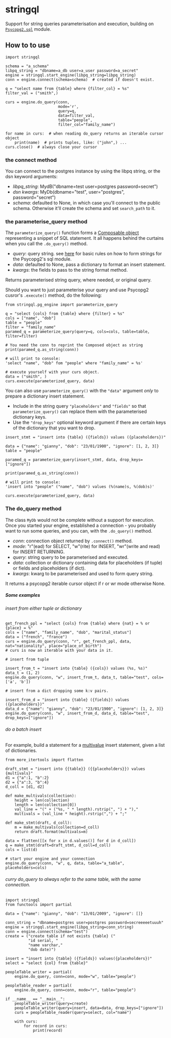 # stringql

Support for string queries parameterisation and execution, building on [`Psycopg2.sql`](https://www.psycopg.org/docs/sql.html) module. 

## How to to use
```
import stringql

schema = "a_schema"
libpq_string = "dbname=a_db user=a_user password=a_secret"
engine = stringql.start_engine(libpq_string=libpq_string)
conn = engine.connect(schema=schema)  # created if doesn't exist.

q = "select name from {table} where {filter_col} = %s"
filter_val = ("smith",)

curs = engine.do_query(conn, 
                       mode='r', 
                       query=q, 
                       data=filter_val, 
                       table="people", 
                       filter_col="family_name")

for name in curs:  # when reading do_query returns an iterable cursor object
    print(name)  # prints tuples, like: ("john",) ...
curs.close()  # always close your cursor
```

### the connect method
You can connect to the postgres instance by using the libpq string, or the dsn keyword arguments: 
- *libpq_string*: MydB("dbname=test user=postgres password=secret")
- *dsn kwargs*: MyDb(dbname="test", user="postgres", password="secret")
- *schema*: defaulted to None, in which case you'll connect to the public schema. Otherwise it'll create the schema and 
set `search_path` to it. 

### the parameterise_query method
The `parameterize_query()` function forms a [Composable object](https://www.psycopg.org/docs/sql.html#psycopg2.sql.Composable)
 representing a snippet of SQL statement.
It all happens behind the curtains when you call the `.do_query()` method. 

- *query*: query string. see [here](https://www.psycopg.org/docs/sql.html#psycopg2.sql.SQL) for basic rules on how to form 
strings for the Psycopg2's sql module. 
- *data*: defaulted to None, pass a dictionary to format an insert statement. 
- *kwargs*: the fields to pass to the string format method.

Returns parameterised string query, where needed, or original query.


Should you want to just parameterise your query and use Psycopg2 cusror's `.execute()` method,
do the following:

```
from stringql.pg_engine import parameterize_query

q = "select {cols} from {table} where {filter} = %s"
cols = ["name", "dob"]
table = "people"
filter = "family_name"
paramed_q = parameterize_query(query=q, cols=cols, table=table, filter=filter)

# You need the conn to reprint the Composed object as string
print(paramed_q.as_string(conn))  

# will print to console:
'select "name", "dob" fom "people" where "family_name" = %s'

# execute yourself with your curs object.
data = ("smith", )
curs.execute(parameterized_query, data)
```

You can also use `parameterize_query()` with the `"data"` argument *only* to prepare a dictionary insert statement.

- Include in the string query `"placeholders"` and `"fields"` so that `parameterize_query()` can replace 
them with the parameterised dictionary keys.
- Use the `"drop_keys"` optional keyword argument if there are certain keys of the dictionary that you want to drop.

```
insert_stmt = "insert into {table} ({fields}) values ({placeholders})"

data = {"name": "gianny", "dob": "23/01/1900", "ignore": [1, 2, 3]}
table = "people"

paramed_q = parameterize_query(insert_stmt, data, drop_keys=["ignore"])

print(paramed_q.as_string(conn))  

# will print to console:
'insert into "people" ("name", "dob") values (%(name)s, %(dob)s)'

curs.execute(parameterized_query, data)
```

### The do_query method 

The class `MyDb` would not be complete without a support for execution. Once you started your engine, established a 
connection - you probably want to run some queries, and you can, with the `.do_query()` method.

- *conn*: connection object returned by `.connect()` method. 
- *mode*: "r"(ead) for SELECT, "w"(rite) for INSERT, "wr"(write and read) for INSERT RETURNING.
- *query*: string query to be parameterised and executed.
- *data*: collection or dictionary containing data for placeholders (if tuple) or fields and placeholders (if dict).
- *kwargs*: kwarg to be parameterised and used to form query string.

It returns a psycopg2 iterable cursor object if r or wr mode otherwise None.

##### Some examples

###### insert from either tuple or dictionary
```
get_french_ppl = "select {cols} from {table} where {nat} = % or {place} = %"
cols = ["name", "family_name", "dob", "marital_status"]
data = ("french", "france")
curs = engine.do_query(conn, "r", get_french_ppl, data, nat="nationality", place="place_of_birth")
# curs is now an iterable with your data in it. 

# insert from tuple

insert_from_t = "insert into {table} ({cols}) values (%s, %s)"
data_t = (1, 2)
engine.do_query(conn, "w", insert_from_t, data_t, table="test", cols=['a', 'b'])

# insert from a dict dropping some k:v pairs. 

insert_from_d = "insert into {table} ({fields}) values ({placeholders})"
data_d = {"name": "gianny", "dob": "23/01/1900", "ignore": [1, 2, 3]}
engine.do_query(conn, "w", insert_from_d, data_d, table="test", drop_keys=["ignore"])
```

###### do a batch insert

For example, build a statement for a [multivalue](https://www.postgresql.org/docs/12/dml-insert.html) insert statement, given a list of dictionaries. 

```
from more_itertools import flatten

draft_stmt = "insert into {{table}} ({{placeholders}}) values {multivals}"
d1 = {"a":1, "b":2}
d2 = {"a":3, "b":4}
d_coll = [d1, d2]

def make_multivals(collection):
    height = len(collection)
    length = len(collection[0])
    val_line = "(" + ("%s, " * length).rstrip(", ") + "),"
    multivals = (val_line * height).rstrip(",") + ";"

def make_stmt(draft, d_coll):
    m = make_multivals(collection=d_coll)
    return draft.format(multivals=m)

data = flatten([[x for x in d.values()] for d in d_coll])
q = make_stmt(draft=draft_stmt, d_coll=d_coll)
cols = list(d)

# start your engine and your connection
engine.do_query(conn, "w", q, data, table="a_table", placeholders=cols)
```

###### curry do_query to always refer to the same table, with the same connection. 

```
import stringql
from functools import partial

data = {"name": "gianny", "dob": "13/01/2009", "ignore": []}

conn_string = "dbname=postgres user=postgres password=secreeeeetuuuh"
engine = stringql.start_engine(libpq_string=conn_string)
conn = engine.connect(schema="test")
create = ("create table if not exists {table} ("
          "id serial, "
          "name varchar,"
          "dob date)")

insert = "insert into {table} ({fields}) values({placeholders})"
select = "select {col} from {table}"

peopleTable_writer = partial(
    engine.do_query, conn=conn, mode="w", table="people")

peopleTable_reader = partial(
    engine.do_query, conn=conn, mode="r", table="people")

if __name__ == "__main__":
    peopleTable_writer(query=create)
    peopleTable_writer(query=insert, data=data, drop_keys=["ignore"])
    curs = peopleTable_reader(query=select, col="name")

    with curs:
        for record in curs:
            print(record)
```
